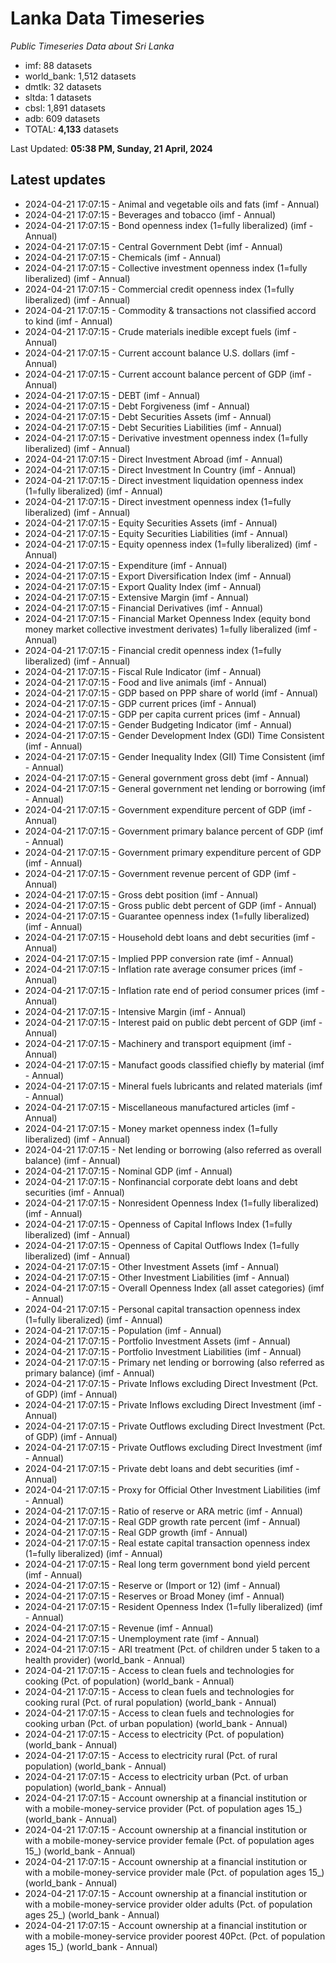 # Lanka Data Timeseries
*Public Timeseries Data about Sri Lanka*

* imf: 88 datasets
* world_bank: 1,512 datasets
* dmtlk: 32 datasets
* sltda: 1 datasets
* cbsl: 1,891 datasets
* adb: 609 datasets
* TOTAL: **4,133** datasets

Last Updated: **05:38 PM, Sunday, 21 April, 2024**

## Latest updates

* 2024-04-21 17:07:15 - Animal and vegetable oils and fats (imf - Annual)
* 2024-04-21 17:07:15 - Beverages and tobacco (imf - Annual)
* 2024-04-21 17:07:15 - Bond openness index (1=fully liberalized) (imf - Annual)
* 2024-04-21 17:07:15 - Central Government Debt (imf - Annual)
* 2024-04-21 17:07:15 - Chemicals (imf - Annual)
* 2024-04-21 17:07:15 - Collective investment openness index (1=fully liberalized) (imf - Annual)
* 2024-04-21 17:07:15 - Commercial credit openness index (1=fully liberalized) (imf - Annual)
* 2024-04-21 17:07:15 - Commodity & transactions not classified accord to kind (imf - Annual)
* 2024-04-21 17:07:15 - Crude materials inedible except fuels (imf - Annual)
* 2024-04-21 17:07:15 - Current account balance U.S. dollars (imf - Annual)
* 2024-04-21 17:07:15 - Current account balance percent of GDP (imf - Annual)
* 2024-04-21 17:07:15 - DEBT (imf - Annual)
* 2024-04-21 17:07:15 - Debt Forgiveness (imf - Annual)
* 2024-04-21 17:07:15 - Debt Securities Assets (imf - Annual)
* 2024-04-21 17:07:15 - Debt Securities Liabilities (imf - Annual)
* 2024-04-21 17:07:15 - Derivative investment openness index (1=fully liberalized) (imf - Annual)
* 2024-04-21 17:07:15 - Direct Investment Abroad (imf - Annual)
* 2024-04-21 17:07:15 - Direct Investment In Country (imf - Annual)
* 2024-04-21 17:07:15 - Direct investment liquidation openness index (1=fully liberalized) (imf - Annual)
* 2024-04-21 17:07:15 - Direct investment openness index (1=fully liberalized) (imf - Annual)
* 2024-04-21 17:07:15 - Equity Securities Assets (imf - Annual)
* 2024-04-21 17:07:15 - Equity Securities Liabilities (imf - Annual)
* 2024-04-21 17:07:15 - Equity openness index (1=fully liberalized) (imf - Annual)
* 2024-04-21 17:07:15 - Expenditure (imf - Annual)
* 2024-04-21 17:07:15 - Export Diversification Index (imf - Annual)
* 2024-04-21 17:07:15 - Export Quality Index (imf - Annual)
* 2024-04-21 17:07:15 - Extensive Margin (imf - Annual)
* 2024-04-21 17:07:15 - Financial Derivatives (imf - Annual)
* 2024-04-21 17:07:15 - Financial Market Openness Index (equity bond money market collective investment derivates) 1=fully liberalized (imf - Annual)
* 2024-04-21 17:07:15 - Financial credit openness index (1=fully liberalized) (imf - Annual)
* 2024-04-21 17:07:15 - Fiscal Rule Indicator (imf - Annual)
* 2024-04-21 17:07:15 - Food and live animals (imf - Annual)
* 2024-04-21 17:07:15 - GDP based on PPP share of world (imf - Annual)
* 2024-04-21 17:07:15 - GDP current prices (imf - Annual)
* 2024-04-21 17:07:15 - GDP per capita current prices (imf - Annual)
* 2024-04-21 17:07:15 - Gender Budgeting Indicator (imf - Annual)
* 2024-04-21 17:07:15 - Gender Development Index (GDI) Time Consistent (imf - Annual)
* 2024-04-21 17:07:15 - Gender Inequality Index (GII) Time Consistent (imf - Annual)
* 2024-04-21 17:07:15 - General government gross debt (imf - Annual)
* 2024-04-21 17:07:15 - General government net lending or borrowing (imf - Annual)
* 2024-04-21 17:07:15 - Government expenditure percent of GDP (imf - Annual)
* 2024-04-21 17:07:15 - Government primary balance percent of GDP (imf - Annual)
* 2024-04-21 17:07:15 - Government primary expenditure percent of GDP (imf - Annual)
* 2024-04-21 17:07:15 - Government revenue percent of GDP (imf - Annual)
* 2024-04-21 17:07:15 - Gross debt position (imf - Annual)
* 2024-04-21 17:07:15 - Gross public debt percent of GDP (imf - Annual)
* 2024-04-21 17:07:15 - Guarantee openness index (1=fully liberalized) (imf - Annual)
* 2024-04-21 17:07:15 - Household debt loans and debt securities (imf - Annual)
* 2024-04-21 17:07:15 - Implied PPP conversion rate (imf - Annual)
* 2024-04-21 17:07:15 - Inflation rate average consumer prices (imf - Annual)
* 2024-04-21 17:07:15 - Inflation rate end of period consumer prices (imf - Annual)
* 2024-04-21 17:07:15 - Intensive Margin (imf - Annual)
* 2024-04-21 17:07:15 - Interest paid on public debt percent of GDP (imf - Annual)
* 2024-04-21 17:07:15 - Machinery and transport equipment (imf - Annual)
* 2024-04-21 17:07:15 - Manufact goods classified chiefly by material (imf - Annual)
* 2024-04-21 17:07:15 - Mineral fuels lubricants and related materials (imf - Annual)
* 2024-04-21 17:07:15 - Miscellaneous manufactured articles (imf - Annual)
* 2024-04-21 17:07:15 - Money market openness index (1=fully liberalized) (imf - Annual)
* 2024-04-21 17:07:15 - Net lending or borrowing (also referred as overall balance) (imf - Annual)
* 2024-04-21 17:07:15 - Nominal GDP (imf - Annual)
* 2024-04-21 17:07:15 - Nonfinancial corporate debt loans and debt securities (imf - Annual)
* 2024-04-21 17:07:15 - Nonresident Openness Index (1=fully liberalized) (imf - Annual)
* 2024-04-21 17:07:15 - Openness of Capital Inflows Index (1=fully liberalized) (imf - Annual)
* 2024-04-21 17:07:15 - Openness of Capital Outflows Index (1=fully liberalized) (imf - Annual)
* 2024-04-21 17:07:15 - Other Investment Assets (imf - Annual)
* 2024-04-21 17:07:15 - Other Investment Liabilities (imf - Annual)
* 2024-04-21 17:07:15 - Overall Openness Index (all asset categories) (imf - Annual)
* 2024-04-21 17:07:15 - Personal capital transaction openness index (1=fully liberalized) (imf - Annual)
* 2024-04-21 17:07:15 - Population (imf - Annual)
* 2024-04-21 17:07:15 - Portfolio Investment Assets (imf - Annual)
* 2024-04-21 17:07:15 - Portfolio Investment Liabilities (imf - Annual)
* 2024-04-21 17:07:15 - Primary net lending or borrowing (also referred as primary balance) (imf - Annual)
* 2024-04-21 17:07:15 - Private Inflows excluding Direct Investment (Pct. of GDP) (imf - Annual)
* 2024-04-21 17:07:15 - Private Inflows excluding Direct Investment (imf - Annual)
* 2024-04-21 17:07:15 - Private Outflows excluding Direct Investment (Pct. of GDP) (imf - Annual)
* 2024-04-21 17:07:15 - Private Outflows excluding Direct Investment (imf - Annual)
* 2024-04-21 17:07:15 - Private debt loans and debt securities (imf - Annual)
* 2024-04-21 17:07:15 - Proxy for Official Other Investment Liabilities (imf - Annual)
* 2024-04-21 17:07:15 - Ratio of reserve or ARA metric (imf - Annual)
* 2024-04-21 17:07:15 - Real GDP growth rate percent (imf - Annual)
* 2024-04-21 17:07:15 - Real GDP growth (imf - Annual)
* 2024-04-21 17:07:15 - Real estate capital transaction openness index (1=fully liberalized) (imf - Annual)
* 2024-04-21 17:07:15 - Real long term government bond yield percent (imf - Annual)
* 2024-04-21 17:07:15 - Reserve or (Import or 12) (imf - Annual)
* 2024-04-21 17:07:15 - Reserves or Broad Money (imf - Annual)
* 2024-04-21 17:07:15 - Resident Openness Index (1=fully liberalized) (imf - Annual)
* 2024-04-21 17:07:15 - Revenue (imf - Annual)
* 2024-04-21 17:07:15 - Unemployment rate (imf - Annual)
* 2024-04-21 17:07:15 - ARI treatment (Pct. of children under 5 taken to a health provider) (world_bank - Annual)
* 2024-04-21 17:07:15 - Access to clean fuels and technologies for cooking (Pct. of population) (world_bank - Annual)
* 2024-04-21 17:07:15 - Access to clean fuels and technologies for cooking rural (Pct. of rural population) (world_bank - Annual)
* 2024-04-21 17:07:15 - Access to clean fuels and technologies for cooking urban (Pct. of urban population) (world_bank - Annual)
* 2024-04-21 17:07:15 - Access to electricity (Pct. of population) (world_bank - Annual)
* 2024-04-21 17:07:15 - Access to electricity rural (Pct. of rural population) (world_bank - Annual)
* 2024-04-21 17:07:15 - Access to electricity urban (Pct. of urban population) (world_bank - Annual)
* 2024-04-21 17:07:15 - Account ownership at a financial institution or with a mobile-money-service provider (Pct. of population ages 15_) (world_bank - Annual)
* 2024-04-21 17:07:15 - Account ownership at a financial institution or with a mobile-money-service provider female (Pct. of population ages 15_) (world_bank - Annual)
* 2024-04-21 17:07:15 - Account ownership at a financial institution or with a mobile-money-service provider male (Pct. of population ages 15_) (world_bank - Annual)
* 2024-04-21 17:07:15 - Account ownership at a financial institution or with a mobile-money-service provider older adults (Pct. of population ages 25_) (world_bank - Annual)
* 2024-04-21 17:07:15 - Account ownership at a financial institution or with a mobile-money-service provider poorest 40Pct. (Pct. of population ages 15_) (world_bank - Annual)